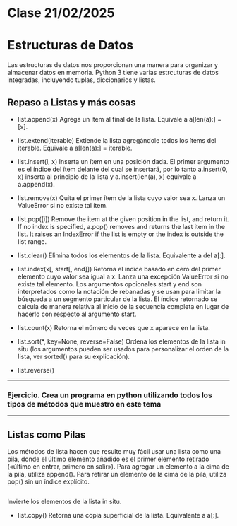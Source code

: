 # Clase 21/02/2025

# Estructuras de Datos

Las estructuras de datos nos proporcionan una manera para organizar y almacenar datos en memoria. 
Python 3 tiene varias estrcuturas de datos integradas, incluyendo tuplas, diccionarios y listas.

## Repaso a Listas y más cosas

* list.append(x)
  Agrega un ítem al final de la lista. Equivale a a[len(a):] = [x].

* list.extend(iterable)
  Extiende la lista agregándole todos los ítems del iterable. Equivale a a[len(a):] = iterable.

* list.insert(i, x)
  Inserta un ítem en una posición dada. El primer argumento es el índice del ítem delante del cual se insertará, por lo tanto a.insert(0, x) inserta al principio de la lista y a.insert(len(a), x) equivale a a.append(x).

* list.remove(x)
  Quita el primer ítem de la lista cuyo valor sea x. Lanza un ValueError si no existe tal ítem.

* list.pop([i])
  Remove the item at the given position in the list, and return it. If no index is specified, a.pop() removes and returns the last item in the list. It raises an IndexError if the list is empty or the index is outside the list range.

* list.clear()
  Elimina todos los elementos de la lista. Equivalente a del a[:].

*  list.index(x[, start[, end]])
  Retorna el índice basado en cero del primer elemento cuyo valor sea igual a x. Lanza una excepción ValueError si no existe tal elemento.
  Los argumentos opcionales start y end son interpretados como la notación de rebanadas y se usan para limitar la búsqueda a un segmento particular de la lista. El índice retornado se calcula de manera relativa al inicio de la secuencia completa en lugar de hacerlo con respecto al argumento start.

* list.count(x)
  Retorna el número de veces que x aparece en la lista.

* list.sort(*, key=None, reverse=False)
  Ordena los elementos de la lista in situ (los argumentos pueden ser usados para personalizar el orden de la lista, ver sorted() para su explicación).

* list.reverse()

---
### Ejercicio. Crea un programa en python utilizando todos los tipos de métodos que muestro en este tema
---

## Listas como Pilas
  
  Los métodos de lista hacen que resulte muy fácil usar una lista como una pila, donde el último elemento añadido es el primer elemento retirado («último en entrar, primero en salir»). Para agregar un elemento a la cima 
  de la pila, utiliza append(). Para retirar un elemento de la cima de la pila, utiliza pop() sin un índice explícito.

  ```python

  ```


  


  Invierte los elementos de la lista in situ.

* list.copy()
  Retorna una copia superficial de la lista. Equivalente a a[:].
